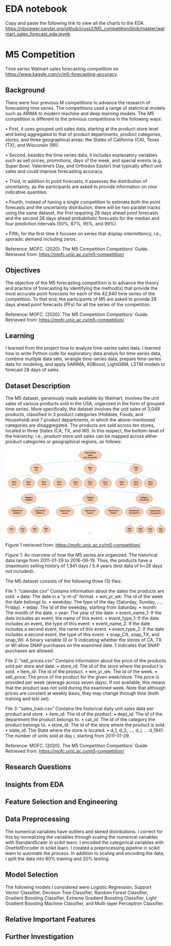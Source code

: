 # EDA notebook
Copy and paste the following link to view all the charts to the EDA.
https://nbviewer.jupyter.org/github/rruss2/M5_competition/blob/master/walmart_sales_forecast_eda.ipynb

# M5 Competition
Time series Walmart sales forecasting competition on https://www.kaggle.com/c/m5-forecasting-accuracy.

## Background
There were four previous M competitions to advance the research of forecasting time series.  The competitions used a range of statictical models such as ARIMA to modern machine and deep learning models.  The M5 competition is different to the previous competitions in the following ways:

•	First, it uses grouped unit sales data, starting at the product-store level and being aggregated to that of product departments, product categories, stores, and three geographical areas: the States of California (CA), Texas (TX), and Wisconsin (WI).

•	Second, besides the time series data, it includes explanatory variables such as sell prices, promotions, days of the week, and special events (e.g. Super Bowl, Valentine’s Day, and Orthodox Easter) that typically affect unit sales and could improve forecasting accuracy.

•	Third, in addition to point forecasts, it assesses the distribution of uncertainty, as the participants are asked to provide information on nine indicative quantiles.

•	Fourth, instead of having a single competition to estimate both the point forecasts and the uncertainty distribution, there will be two parallel tracks using the same dataset, the first requiring 28 days ahead point forecasts and the second 28 days ahead probabilistic forecasts for the median and four prediction intervals (50%, 67%, 95%, and 99%).

•	Fifth, for the first time it focuses on series that display intermittency, i.e., sporadic demand including zeros.

Reference:
MOFC. (2020). The M5 Competition Competitors' Guide. Retrieved from:  https://mofc.unic.ac.cy/m5-competition/ 

## Objectives
The objective of the M5 forecasting competition is to advance the theory and practice of forecasting by identifying the method(s) that provide the most accurate point forecasts for each of the 42,840 time series of the competition.  To that end, the participants of M5 are asked to provide 28 days ahead point forecasts (PFs) for all the series of the competition.

Reference:
MOFC. (2020). The M5 Competition Competitors' Guide. Retrieved from:  https://mofc.unic.ac.cy/m5-competition/ 

## Learning
I learned from the project how to analyze time-series sales data.  I learned how to write Python code for exploratory data analyis for time series data, combine multiple data sets, wrangle time-series data, prepare time-series data for modeling, and apply SARIMA, XGBoost, LightGBM, LSTM models to forecast 28 days of sales.  

## Dataset Description
The M5 dataset, generously made available by Walmart, involves the unit sales of various products sold in the USA, organized in the form of grouped time series. More specifically, the dataset involves the unit sales of 3,049 products, classified in 3 product categories (Hobbies, Foods, and Household) and 7 product departments, in which the above-mentioned categories are disaggregated.  The products are sold across ten stores, located in three States (CA, TX, and WI). In this respect, the bottom-level of the hierarchy, i.e., product-store unit sales can be mapped across either product categories or geographical regions, as follows:

![](Images/dataset_diagram.png)

Figure 1 retrieved from: https://mofc.unic.ac.cy/m5-competition/

Figure 1: An overview of how the M5 series are organized.
The historical data range from 2011-01-29 to 2016-06-19. Thus, the products have a (maximum) selling history of 1,941  days / 5.4 years (test data of h=28 days not included). 

The M5 dataset consists of the following three (3) files:

File 1: “calendar.csv” 
Contains information about the dates the products are sold.
•	date: The date in a “y-m-d” format.
•	wm_yr_wk: The id of the week the date belongs to.
•	weekday: The type of the day (Saturday, Sunday, …, Friday).
•	wday: The id of the weekday, starting from Saturday.
•	month: The month of the date.
•	year: The year of the date.
•	event_name_1: If the date includes an event, the name of this event.
•	event_type_1: If the date includes an event, the type of this event.
•	event_name_2: If the date includes a second event, the name of this event.
•	event_type_2: If the date includes a second event, the type of this event.
•	snap_CA, snap_TX, and snap_WI: A binary variable (0 or 1) indicating whether the stores of CA, TX or WI allow SNAP  purchases on the examined date. 1 indicates that SNAP purchases are allowed.

File 2: “sell_prices.csv”
Contains information about the price of the products sold per store and date.
•	store_id: The id of the store where the product is sold. 
•	item_id: The id of the product.
•	wm_yr_wk: The id of the week.
•	sell_price: The price of the product for the given week/store. The price is provided per week (average across seven days). If not available, this means that the product was not sold during the examined week. Note that although prices are constant at weekly basis, they may change through time (both training and test set).  

File 3: “sales_train.csv” 
Contains the historical daily unit sales data per product and store.
•	item_id: The id of the product.
•	dept_id: The id of the department the product belongs to.
•	cat_id: The id of the category the product belongs to.
•	store_id: The id of the store where the product is sold.
•	state_id: The State where the store is located.
•	d_1, d_2, …, d_i, … d_1941: The number of units sold at day i, starting from 2011-01-29. 

Reference:
MOFC. (2020). The M5 Competition Competitors' Guide. Retrieved from:  https://mofc.unic.ac.cy/m5-competition/ 

## Research Questions


## Insights from EDA


## Feature Selection and Engineering


## Data Preprocessing
The numerical variables have outliers and skewd distributions.  I correct for this by normalizing the variables through scaling the numerical variables with StandardScaler in scikit learn.  I encoded the categorical variables with OneHotEncoder in scikit learn.  I created a preprocessing pipeline in scikit learn to automate the process.  In addition to scaling and encoding the data, I split the data into 80% training and 20% testing.

## Model Selection
The following models I considered were Logistic Regression, Support Vector Classifier, Decision Tree Classifier, Random Forest Classifier, Gradient Boosting Classifier, Extreme Gradient Boosting Classifier, Light Gradient Boosting Machine Classifier, and Multi-layer Perceptron Classifier.  


## Relative Important Features


## Further Investigation

